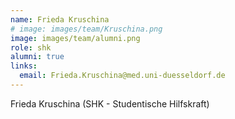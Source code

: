 ```yaml
---
name: Frieda Kruschina
# image: images/team/Kruschina.png
image: images/team/alumni.png
role: shk
alumni: true
links:
  email: Frieda.Kruschina@med.uni-duesseldorf.de
---
```


Frieda Kruschina (SHK - Studentische Hilfskraft)